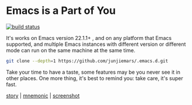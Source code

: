 Emacs is a Part of You
=======

[![build status](https://api.travis-ci.org/junjiemars/.emacs.d.svg?branch=master)](https://api.travis-ci.org/junjiemars/.emacs.d)


It's works on Emacs version 22.1.1+ , and on any platform that Emacs supported, and multiple Emacs instances with different version or different mode can run on the same machine at the same time.


```sh
git clone --depth=1 https://github.com/junjiemars/.emacs.d.git
```


Take your time to have a taste, some features may be you never see it in other 
places. One more thing, it's best to remind you: take care, it's super fast.


[story](story.md) | [mnemonic](mnemonic.md) | [screenshot](appetizer.md)



